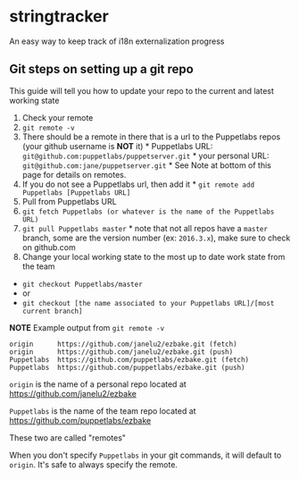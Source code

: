 # stringtracker
An easy way to keep track of i18n externalization progress

## Git steps on setting up a git repo
This guide will tell you how to update your repo to the current and latest working state

1. Check your remote
  1. `git remote -v`
  2. There should be a remote in there that is a url to the Puppetlabs repos (your github username is **NOT** it)
    * Puppetlabs URL: `git@github.com:puppetlabs/puppetserver.git`
    * your personal URL: `git@github.com:jane/puppetserver.git`
    * See Note at bottom of this page for details on remotes.
  3. If you do not see a Puppetlabs url, then add it
    * `git remote add Puppetlabs [Puppetlabs URL]`
2. Pull from Puppetlabs URL
  1. `git fetch Puppetlabs (or whatever is the name of the Puppetlabs URL)`
  2. `git pull Puppetlabs master`
    * note that not all repos have a `master` branch, some are the version number (ex: `2016.3.x`), make sure to check on github.com
3. Change your local working state to the most up to date work state from the team
  * `git checkout Puppetlabs/master` 
  * or 
  * `git checkout [the name associated to your Puppetlabs URL]/[most current branch]`

**NOTE** 
Example output from `git remote -v`
```
origin	    https://github.com/janelu2/ezbake.git (fetch)
origin	    https://github.com/janelu2/ezbake.git (push)
Puppetlabs	https://github.com/puppetlabs/ezbake.git (fetch)
Puppetlabs	https://github.com/puppetlabs/ezbake.git (push)
```
`origin` is the name of a personal repo located at https://github.com/janelu2/ezbake

`Puppetlabs` is the name of the team repo located at https://github.com/puppetlabs/ezbake

These two are called "remotes"

When you don't specify `Puppetlabs` in your git commands, it will default to `origin`. 
It's safe to always specify the remote.
